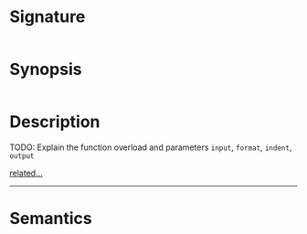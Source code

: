 # Signature
```vikid-signature
```

# Synopsis
```vikid-synopsis
```

# Description
TODO: Explain the function overload and parameters `input`, `format`, `indent`, `output`

[related...](indent)

----
# Semantics